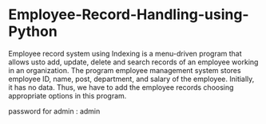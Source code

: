 # Employee-Record-Handling-using-Python
Employee record system using Indexing is a menu-driven program that allows usto add,
update, delete and search records of an employee working in an organization. The program
employee management system stores employee ID, name, post, department, and salary of the
employee. Initially, it has no data. Thus, we have to add the employee records choosing appropriate
options in this program.


password for admin : admin
